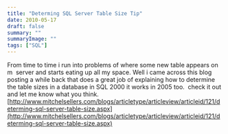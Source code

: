 ```yaml
---
title: "Determing SQL Server Table Size Tip"
date: 2010-05-17
draft: false
summary: ""
summaryImage: ""
tags: ["SQL"]
---
```



From time to time i run into problems of where some new table appears on m  server and starts eating up all my space. Well i came across this blog posting a while back that does a great job of explaining how to determine the table sizes in a database in SQL 2000 it works in 2005 too.  check it out and let me know what you think.  [http://www.mitchelsellers.com/blogs/articletype/articleview/articleid/121/determing-sql-server-table-size.aspx](http://www.mitchelsellers.com/blogs/articletype/articleview/articleid/121/determing-sql-server-table-size.aspx)